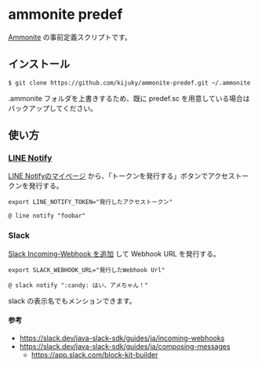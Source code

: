 # ammonite predef

[Ammonite](https://ammonite.io/) の事前定義スクリプトです。

## インストール

```shell
$ git clone https://github.com/kijuky/ammonite-predef.git ~/.ammonite
```

.ammonite フォルダを上書きするため、既に predef.sc を用意している場合はバックアップしてください。

## 使い方

### [LINE Notify](https://engineering.linecorp.com/ja/blog/using-line-notify-to-send-messages-to-line-from-the-command-line/)

[LINE Notifyのマイページ](https://notify-bot.line.me/my/) から、「トークンを発行する」ボタンでアクセストークンを発行する。

```shell
export LINE_NOTIFY_TOKEN="発行したアクセストークン"
```

```
@ line notify "foobar"
```

### Slack

[Slack Incoming-Webhook を追加](https://slack.com/intl/ja-jp/help/articles/115005265063) して Webhook URL を発行する。

```shell
export SLACK_WEBHOOK_URL="発行したWebhook Url"
```

```shell
@ slack notify ":candy: はい、アメちゃん！"
```

slack の表示名でもメンションできます。

#### 参考

- https://slack.dev/java-slack-sdk/guides/ja/incoming-webhooks
- https://slack.dev/java-slack-sdk/guides/ja/composing-messages
  - https://app.slack.com/block-kit-builder

